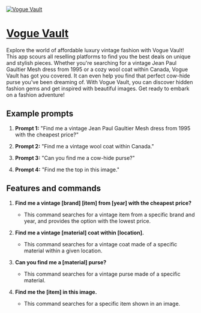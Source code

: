 [![Vogue Vault](https://files.oaiusercontent.com/file-fVDw06AxV0Ck8C6b2GCTIKYt?se=2123-10-18T03%3A33%3A58Z&sp=r&sv=2021-08-06&sr=b&rscc=max-age%3D31536000%2C%20immutable&rscd=attachment%3B%20filename%3D2f8b9918-b21d-4c26-bc55-7bdd9530bc12.png&sig=qzNbht9ojk87VceyP/TJl/x1cA3wDVz3RuVg7MGk6Us%3D)](https://chat.openai.com/g/g-phNLFkSel-vogue-vault)

# [Vogue Vault](https://chat.openai.com/g/g-phNLFkSel-vogue-vault)

Explore the world of affordable luxury vintage fashion with Vogue Vault! This app scours all reselling platforms to find you the best deals on unique and stylish pieces. Whether you're searching for a vintage Jean Paul Gaultier Mesh dress from 1995 or a cozy wool coat within Canada, Vogue Vault has got you covered. It can even help you find that perfect cow-hide purse you've been dreaming of. With Vogue Vault, you can discover hidden fashion gems and get inspired with beautiful images. Get ready to embark on a fashion adventure!

## Example prompts

1. **Prompt 1:** "Find me a vintage Jean Paul Gaultier Mesh dress from 1995 with the cheapest price?"

2. **Prompt 2:** "Find me a vintage wool coat within Canada."

3. **Prompt 3:** "Can you find me a cow-hide purse?"

4. **Prompt 4:** "Find me the top in this image."

## Features and commands

1. **Find me a vintage [brand] [item] from [year] with the cheapest price?**
   - This command searches for a vintage item from a specific brand and year, and provides the option with the lowest price.

2. **Find me a vintage [material] coat within [location].**
   - This command searches for a vintage coat made of a specific material within a given location.

3. **Can you find me a [material] purse?**
   - This command searches for a vintage purse made of a specific material.

4. **Find me the [item] in this image.**
   - This command searches for a specific item shown in an image.